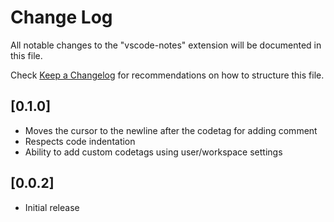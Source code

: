 # Change Log
All notable changes to the "vscode-notes" extension will be documented in this file.

Check [Keep a Changelog](http://keepachangelog.com/) for recommendations on how to structure this file.

## [0.1.0]
- Moves the cursor to the newline after the codetag for adding comment
- Respects code indentation 
- Ability to add custom codetags using user/workspace settings

## [0.0.2]
- Initial release